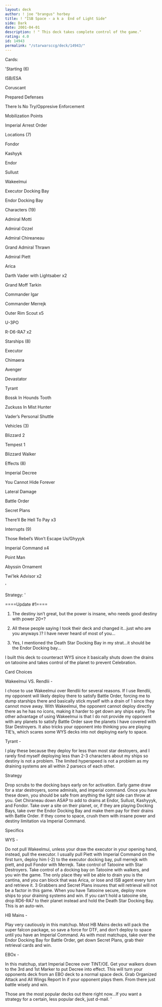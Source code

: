 ```yaml
---
layout: deck
author: ! joe "brangus" horbey
title: ! "ISB Space - a k a  End of Light Side"
side: Dark
date: 2001-04-01
description: ! " This deck takes complete control of the game."
rating: 4.0
id: 14943
permalink: "/starwarsccg/deck/14943/"
---
```

Cards: 

'Starting  (6)


ISB/ESA

Coruscant

Prepared Defenses

There Is No Try/Oppresive Enforcement

Mobilization Points

Imperial Arrest Order


Locations  (7)

Fondor

Kashyyk

Endor

Sullust

Wakeelmui

Executor  Docking Bay

Endor  Docking Bay


Characters  (19)

Admiral Motti

Admiral Ozzel

Admiral Chireaneau

Grand Admiral Thrawn

Admiral Piett

Arica

Darth Vader with Lightsaber x2

Grand Moff Tarkin

Commander Igar

Commander Merrejk

Outer Rim Scout x5

U-3PO

R-D6-RA7 x2


Starships  (8)

Executor

Chimaera

Avenger 

Devastator

Tyrant

Bossk In Hounds Tooth

Zuckuss In Mist Hunter

Vader’s Personal Shuttle


Vehicles  (3)

Blizzard 2

Tempest 1

Blizzard Walker


Effects  (8)

Imperial Decree

You Cannot Hide Forever

Lateral Damage

Battle Order

Secret Plans

There’ll Be Hell To Pay x3


Interrupts  (9)

Those Rebel’s Won’t Escape Us/Ghyyyk

Imperial Command x4 

Point Man

Abyssin Ornament

Twi’lek Advisor x2



'

Strategy: '

====Update #1====


1. The destiny isn’t great, but the power is insane, who needs good destiny with power 20+?


2. All these people saying I took their deck and changed it...just who are you anyways )? I have never heard of most of you...


3. Yes, I mentioned the Death Star  Docking Bay in my strat...it should be the Endor Docking bay...


I built this deck to counteract WYS since it basically shuts down the drains on tatooine and takes control of the planet to prevent Celebration.


Card Choices 


Wakeelmui VS. Rendlii -


I chose to use Wakeelmui over Rendlii for several reasons. If I use Rendlii, my opponent will likely deploy there to satisfy Battle Order, forcing me to dump starships there and basically stick myself with a drain of 1 since they cannot move away. With Wakeelmui, the opponent cannot deploy directly there as he has no icons, making it harder to get down any ships early. The other advantage of using Wakeelmui is that I do not provide my opponent with any planets to satisfy Battle Order save the planets I have covered with Star Destroyers. It also tricks your opponent into thinking you are playing TIE’s, which scares some WYS decks into not deploying early to space.


Tyrant -

I play these because they deploy for less than most star destoyers, and I rarely find myself deploying less than 2-3 characters about my ships so destiny is not a problem. The limited hyperspeed is not a problem as my draining systems are all within 2 parsecs of each other. 


Strategy


Drop scrubs to the docking bays early on for activation. Early game draw for a star destroyers, some admirals, and imperial command. Once you have these down, you should be safe from anything the light side can throw at you. Get Chiraneau down ASAP to add to drains at Endor, Sullust, Kashyyyk, and Fondor. Take over a site on their planet, or, if they are playing Docking Bays, take over the Endor Docking Bay and make them pay for their drains with Battle Order. If they come to space, crush them with insane power and destiny limitation via Imperial Command.


Specifics


WYS -


Do not pull Wakeelmui, unless your draw the executor in your opening hand, instead, pull the executor. I usually pull Piett with Imperial Command on the first turn, deploy him (-2) to the executor docking bay, pull merrejk with piett, and pull Fondor with Merrejk. Take control of Tatooine with Star Destroyers. Take control of a docking bay on Tatooine with walkers, and you win the game. The only place they will be able to drain you is the cantina, and you can block that was Arica, or lose and ISB agent every turn and retrieve it. 3 Grabbers and Secret Plans insures that will retrieval will not be a factor in this game. When you have Tatooine secure, deploy more ships to your draining systems and win. If you can’t hold a tatooine site, drop RD6-RA7 to their planet instead and hold the Death Star Docking Bay. This is an auto-win.


HB Mains -


Play very cautiously in this matchup. Most HB Mains decks will pack the super falcon package, so save a force for DTF, and don’t deploy to space until you have an Imperial Command. As with most matchups, take over the Endor  Docking Bay for Battle Order, get down Secret Plans, grab their retrieval cards and win.  


EBOx -


In this matchup, start Imperial Decree over TINT/OE. Get your walkers down to the 3rd and 1st Marker to put Decree into effect. This will turn your opponents deck from an EBO deck to a normal space deck. Grab Organized Attack and All Wings Report In if your opponent plays them. From there just battle wisely and win.



Those are the most popular decks out there right now...If you want a strategy for a certain, less popular deck, just d-mail.  '
